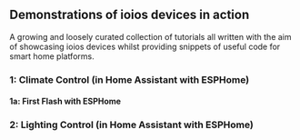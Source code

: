 ## Demonstrations of ioios devices in action
A growing and loosely curated collection of tutorials all written with the aim of showcasing ioios devices whilst providing snippets of useful code for smart home platforms.

### 1: Climate Control (in Home Assistant with ESPHome)
#### 1a: First Flash with ESPHome
### 2: Lighting Control (in Home Assistant with ESPHome)